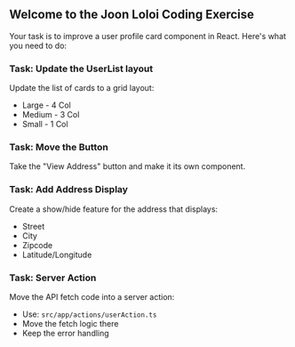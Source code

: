 ## Welcome to the Joon Loloi Coding Exercise

Your task is to improve a user profile card component in React. Here's what you need to do:

### Task: Update the UserList layout
Update the list of cards to a grid layout:
- Large - 4 Col
- Medium - 3 Col
- Small - 1 Col

### Task: Move the Button
Take the "View Address" button and make it its own component.

### Task: Add Address Display
Create a show/hide feature for the address that displays:
- Street
- City
- Zipcode
- Latitude/Longitude

### Task: Server Action
Move the API fetch code into a server action:
- Use: `src/app/actions/userAction.ts`
- Move the fetch logic there
- Keep the error handling